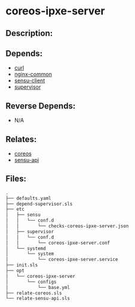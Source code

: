 # coreos-ipxe-server

## Description:



## Depends:

  -  [curl](/salt/curl)
  -  [nginx-common](/salt/nginx-common)
  -  [sensu-client](/salt/sensu-client)
  -  [supervisor](/salt/supervisor)

## Reverse Depends:

  -  N/A

## Relates:

  -  [coreos](/salt/coreos)
  -  [sensu-api](/salt/sensu-api)

## Files:

```bash
.
├── defaults.yaml
├── depend-supervisor.sls
├── etc
│   ├── sensu
│   │   └── conf.d
│   │       └── checks-coreos-ipxe-server.json
│   ├── supervisor
│   │   └── conf.d
│   │       └── coreos-ipxe-server.conf
│   └── systemd
│       └── system
│           └── coreos-ipxe-server.service
├── init.sls
├── opt
│   └── coreos-ipxe-server
│       └── configs
│           └── base.yml
├── relate-coreos.sls
└── relate-sensu-api.sls
```
